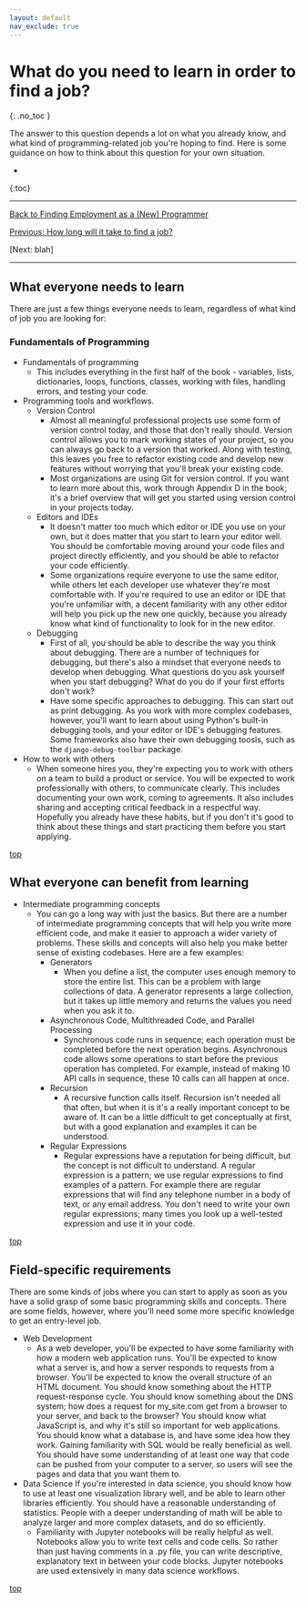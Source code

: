 ```yaml
---
layout: default
nav_exclude: true
---
```


# What do you need to learn in order to find a job?
{: .no_toc }

The answer to this question depends a lot on what you already know, and what kind of programming-related job you're hoping to find. Here is some guidance on how to think about this question for your own situation.

* 
{:toc}

---

[Back to Finding Employment as a (New) Programmer](../../finding_employment/)

[Previous: How long will it take to find a job?](../how_long/)

[Next: blah]

---

## What everyone needs to learn

There are just a few things everyone needs to learn, regardless of what kind of job you are looking for:

### Fundamentals of Programming

- Fundamentals of programming
  - This includes everything in the first half of the book - variables, lists, dictionaries, loops, functions, classes, working with files, handling errors, and testing your code.
- Programming tools and workflows.
  - Version Control
    - Almost all meaningful professional projects use some form of version control today, and those that don't really should. Version control allows you to mark working states of your project, so you can always go back to a version that worked. Along with testing, this leaves you free to refactor existing code and develop new features without worrying that you'll break your existing code.
    - Most organizations are using Git for version control. If you want to learn more about this, work through Appendix D in the book; it's a brief overview that will get you started using version control in your projects today.
  - Editors and IDEs
    - It doesn't matter too much which editor or IDE you use on your own, but it does matter that you start to learn your editor well. You should be comfortable moving around your code files and project directly efficiently, and you should be able to refactor your code efficiently.
    - Some organizations require everyone to use the same editor, while others let each developer use whatever they're most comfortable with. If you're required to use an editor or IDE that you're unfamiliar with, a decent familiarity with any other editor will help you pick up the new one quickly, because you already know what kind of functionality to look for in the new editor.
  - Debugging
    - First of all, you should be able to describe the way you think about debugging. There are a number of techniques for debugging, but there's also a mindset that everyone needs to develop when debugging. What questions do you ask yourself when you start debugging? What do you do if your first efforts don't work?
    - Have some specific approaches to debugging. This can start out as print debugging. As you work with more complex codebases, however, you'll want to learn about using Python's built-in debugging tools, and your editor or IDE's debugging features. Some frameworks also have their own debugging toosls, such as the `django-debug-toolbar` package.
- How to work with others
  - When someone hires you, they're expecting you to work with others on a team to build a product or service. You will be expected to work professionally with others, to communicate clearly. This includes documenting your own work, coming to agreements. It also includes sharing and accepting critical feedback in a respectful way. Hopefully you already have these habits, but if you don't it's good to think about these things and start practicing them before you start applying.

[top](#top)

## What everyone can benefit from learning

- Intermediate programming concepts
  - You can go a long way with just the basics. But there are a number of intermediate programming concepts that will help you write more efficient code, and make it easier to approach a wider variety of problems. These skills and concepts will also help you make better sense of existing codebases. Here are a few examples:
    - Generators
      - When you define a list, the computer uses enough memory to store the entire list. This can be a problem with large collections of data. A generator represents a large collection, but it takes up little memory and returns the values you need when you ask it to.
    - Asynchronous Code, Multithreaded Code, and Parallel Processing
      - Synchronous code runs in sequence; each operation must be completed before the next operation begins. Asynchronous code allows some operations to start before the previous operation has completed. For example, instead of making 10 API calls in sequence, these 10 calls can all happen at once.
    - Recursion
      - A recursive function calls itself. Recursion isn't needed all that often, but when it is it's a really important concept to be aware of. It can be a little difficult to get conceptually at first, but with a good explanation and examples it can be understood.
    - Regular Expressions
      - Regular expressions have a reputation for being difficult, but the concept is not difficult to understand. A regular expression is a pattern; we use regular expressions to find examples of a pattern. For example there are regular expressions that will find any telephone number in a body of text, or any email address. You don't need to write your own regular expressions; many times you look up a well-tested expression and use it in your code.

[top](#top)

## Field-specific requirements

There are some kinds of jobs where you can start to apply as soon as you have a solid grasp of some basic programming skills and concepts. There are some fields, however, where you'll need some more specific knowledge to get an entry-level job.

- Web Development
  - As a web developer, you'll be expected to have some familiarity with how a modern web application runs. You'll be expected to know what a server is, and how a server responds to requests from a browser. You'll be expected to know the overall structure of an HTML document. You should know something about the HTTP request-response cycle. You should know something about the DNS system; how does a request for my_site.com get from a browser to your server, and back to the browser? You should know what JavaScript is, and why it's still so important for web applications. You should know what a database is, and have some idea how they work. Gaining familiarity with SQL would be really beneficial as well. You should have some understanding of at least one way that code can be pushed from your computer to a server, so users will see the pages and data that you want them to.
- Data Science
  If you're interested in data science, you should know how to use at least one visualization library well, and be able to learn other libraries efficiently. You should have a reasonable understanding of statistics. People with a deeper understanding of math will be able to analyze larger and more complex datasets, and do so efficiently.
  - Familiarity with Jupyter notebooks will be really helpful as well. Notebooks allow you to write text cells and code cells. So rather than just having comments in a .py file, you can write descriptive, explanatory text in between your code blocks. Jupyter notebooks are used extensively in many data science workflows.

[top](#top)

